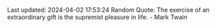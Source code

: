 Last updated: 2024-04-02 17:53:24
Random Quote: The exercise of an extraordinary gift is the supremist pleasure in life. - Mark Twain